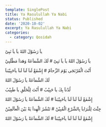 ```yaml
---
template: SinglePost
title: Ya Rasulullah Ya Nabi
status: Published
date: '2020-10-02'
excerpt: Ya Rasulullah Ya Nabi
categories:
  - category: Qosidah
---
```


ياَ رَسُوْلَ اللهْ ياَ ياَ نَبِىْ

ياَ رَسُوْلَ اللهْ ياَ ياَ نَبِىْ  # لَكَ الشَّفاَعَةْ وَهَذاَ مَطْلَبِيْ

أَنْتَ الْمُرْتَجَى يَوْمَ الزِّحاَمْ  #  إِشْفَعْ لَناَ لَناَ لَناَ ياَحَبِيْبَناَ

لَكَ الشَّفاَعَةْ ياَ رَسُوْلَ اللهْ

لُدْناَ بِكَ ياَ حَبِيْبُ # أَنْتَ لِلْخَلْقِ ياَ طَبِيْبُ

إِشْفَعْ لَناَ لَناَ لَناَ ياَحَبِيْبَناَ # لَكَ الشَّفاَعَةْ ياَ رَسُوْلَ اللهْ

جِئْتَ لِلْبَرَاياَ بِالشَّرْعِ الْمُبِيْنْ  # تَنْشُرُ الْهِداَ يَةْ بَيْنَ الْعاَلَمِيْنْ

إِشْفَعْ لَناَ لَناَ لَناَ ياَحَبِيْبَناَ  # لَكَ الشَّفاَعَةْ ياَ رَسُوْلَ اللهْ

